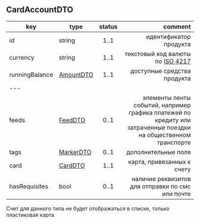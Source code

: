 ## CardAccountDTO

key | type | status | comment
--- | ---- | :----: | ---:
id | string | 1..1 | идентификатор продукта
currency | string | 1..1 | текстовый код валюты по [ISO 4217](https://ru.wikipedia.org/wiki/ISO_4217)
runningBalance | [AmountDTO](#amountdto) | 1..1 | доступные средства продукта
--- |||
feeds | [FeedDTO](#feeddto) | 0..1 | элементы ленты событий, например графика платежей по кредиту или затраченные поездки на общественном транспорте
tags | [MarkerDTO](#markerdto) | 0..1 | дополнительные поля
card | [CardDTO](#carddto) | 1..1 | карта, привязанных к счету
hasRequisites | bool | 0..1 | наличие реквизитов для отправки по смс или почте

<aside class="warning">Счет для данного типа не будет отображаться в списке, только пластиковая карта</aside>

